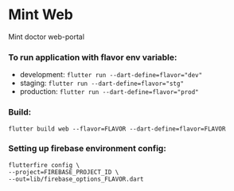 # Mint Web

Mint doctor web-portal

### To run application with flavor env variable:
- development: ```flutter run --dart-define=flavor="dev"```
- staging: ```flutter run --dart-define=flavor="stg"```
- production: ```flutter run --dart-define=flavor="prod"```

### Build:
```flutter build web --flavor=FLAVOR --dart-define=flavor=FLAVOR```

### Setting up firebase environment config:
```
flutterfire config \
--project=FIREBASE_PROJECT_ID \
--out=lib/firebase_options_FLAVOR.dart
```
